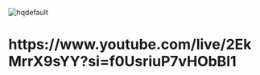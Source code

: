 
![hqdefault](https://github.com/1sancaktar15/MaskeTakip/assets/99810559/649a5b3b-d395-44a1-b14e-24bdc3de1d29)

<h1> https://www.youtube.com/live/2EkMrrX9sYY?si=f0UsriuP7vHObBl1 </h1>
